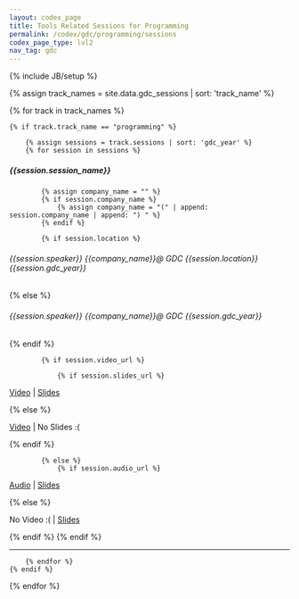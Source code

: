 ```yaml
---
layout: codex_page
title: Tools Related Sessions for Programming
permalink: /codex/gdc/programming/sessions
codex_page_type: lvl2
nav_tag: gdc
---
```

{% include JB/setup %}

<!-- To Edit or Add content to this page please edit the _data/gdc_sessions.yaml file (look for track_name : programming) -->
{% assign track_names = site.data.gdc_sessions | sort: 'track_name' %}

{% for track in track_names %}

	{% if track.track_name == "programming" %}

		{% assign sessions = track.sessions | sort: 'gdc_year' %}
		{% for session in sessions %}

<h5>{{session.session_name}}</h5>

			{% assign company_name = "" %}
			{% if session.company_name %}
				{% assign company_name = "(" | append: session.company_name | append: ") " %}
			{% endif %}

			{% if session.location %}
<h6>{{session.speaker}} {{company_name}}@ GDC {{session.location}} {{session.gdc_year}}</h6>
			{% else %}
<h6>{{session.speaker}} {{company_name}}@ GDC {{session.gdc_year}}</h6>
			{% endif %}

			{% if session.video_url %}

				{% if session.slides_url %}
<p><a href="{{session.video_url}}">Video</a> | <a href="{{session.slides_url}}">Slides</a></p>
				{% else %}
<p><a href="{{session.video_url}}">Video</a> | No Slides :(</p>
				{% endif %}

			{% else %}
				{% if session.audio_url %}
<p><a href="{{session.audio_url}}">Audio</a> | <a href="{{session.slides_url}}">Slides</a></p>
				{% else %}
<p>No Video :( | <a href="{{session.slides_url}}">Slides</a></p>
				{% endif %}
			{% endif %}

<hr>

		{% endfor %}
	{% endif %}
{% endfor %}
